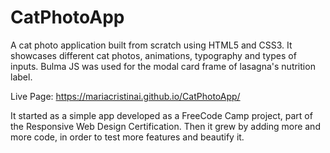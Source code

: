 # CatPhotoApp
A cat photo application built from scratch using HTML5 and CSS3. It showcases different cat photos, animations, typography and types of inputs.
Bulma JS was used for the modal card frame of lasagna's nutrition label.

Live Page: https://mariacristinai.github.io/CatPhotoApp/

It started as a simple app developed as a FreeCode Camp project, part of the Responsive Web Design Certification. 
Then it grew by adding more and more code, in order to test more features and beautify it.